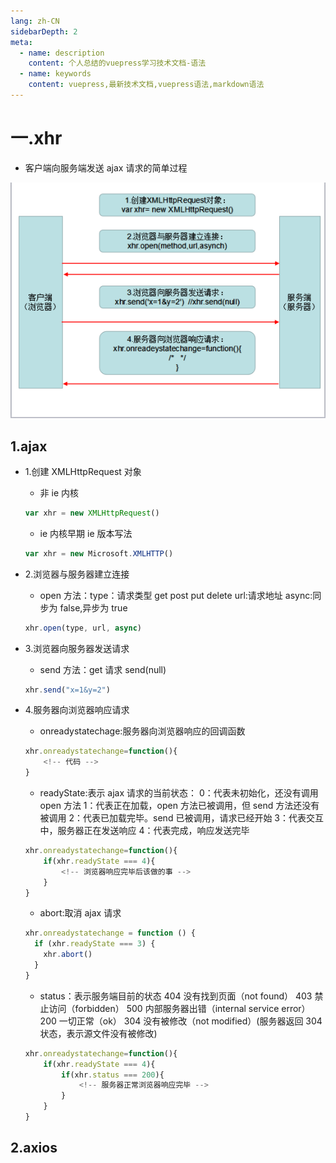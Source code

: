 ```yaml
---
lang: zh-CN
sidebarDepth: 2
meta:
  - name: description
    content: 个人总结的vuepress学习技术文档-语法
  - name: keywords
    content: vuepress,最新技术文档,vuepress语法,markdown语法
---
```


# 一.xhr

- 客户端向服务端发送 ajax 请求的简单过程

![ajax 请求示意图](./ajax.png)

## 1.ajax

- 1.创建 XMLHttpRequest 对象

  - 非 ie 内核

  ```js
  var xhr = new XMLHttpRequest()
  ```

  - ie 内核早期 ie 版本写法

  ```js
  var xhr = new Microsoft.XMLHTTP()
  ```

- 2.浏览器与服务器建立连接

  - open 方法：type：请求类型 get post put delete
    url:请求地址
    async:同步为 false,异步为 true

  ```js
  xhr.open(type, url, async)
  ```

- 3.浏览器向服务器发送请求

  - send 方法：get 请求 send(null)

  ```js
  xhr.send("x=1&y=2")
  ```

- 4.服务器向浏览器响应请求

  - onreadystatechage:服务器向浏览器响应的回调函数

  ```js
  xhr.onreadystatechange=function(){
      <!-- 代码 -->
  }
  ```

  - readyState:表示 ajax 请求的当前状态：
    0：代表未初始化，还没有调用 open 方法
    1：代表正在加载，open 方法已被调用，但 send 方法还没有被调用
    2：代表已加载完毕。send 已被调用，请求已经开始
    3：代表交互中，服务器正在发送响应
    4：代表完成，响应发送完毕

  ```js
  xhr.onreadystatechange=function(){
      if(xhr.readyState === 4){
          <!-- 浏览器响应完毕后该做的事 -->
      }
  }
  ```

  - abort:取消 ajax 请求

  ```js
  xhr.onreadystatechange = function () {
    if (xhr.readyState === 3) {
      xhr.abort()
    }
  }
  ```

  - status：表示服务端目前的状态
    404 没有找到页面（not found）
    403 禁止访问（forbidden）
    500 内部服务器出错（internal service error）
    200 一切正常（ok）
    304 没有被修改（not modified）(服务器返回 304 状态，表示源文件没有被修改)

  ```js
  xhr.onreadystatechange=function(){
      if(xhr.readyState === 4){
          if(xhr.status === 200){
              <!-- 服务器正常浏览器响应完毕 -->
          }
      }
  }
  ```

## 2.axios
